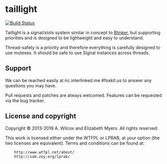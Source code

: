 # taillight

[![Build Status](https://travis-ci.org/Elizafox/taillight.svg?branch=master)](https://travis-ci.org/Elizafox/taillight)

Taillight is a signal/slots system similar in concept to
[Blinker](https://github.com/jek/blinker), but supporting priorities and is
designed to be lightweight and easy to understand.

Thread-safety is a priority and therefore everything is carefully designed to
use mutexes. It should be safe to use Signal instances across threads.

## Support
We can be reached easily at irc.interlinked.me #foxkit.us to answer any
questions you may have.

Pull requests and patches are always welcomed. Features can be requested via
the bug tracker.

## License and copyright
Copyright © 2013-2019 A. Wilcox and Elizabeth Myers. All rights reserved.

This work is licensed either under the WTFPL or LPRAB, at your option (the two
licenses are equivalent). Terms and conditions can be found at:

        http://www.wtfpl.net/about/
        http://sam.zoy.org/lprab/
